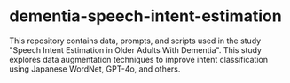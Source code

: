 # dementia-speech-intent-estimation
This repository contains data, prompts, and scripts used in the study "Speech Intent Estimation in Older Adults With Dementia". This study explores data augmentation techniques to improve intent classification using Japanese WordNet, GPT-4o, and others.
